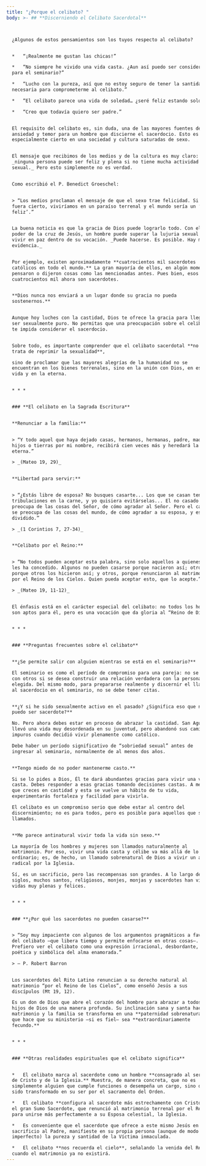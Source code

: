 ```yaml
---
title: "¿Porque el celibato? "
body: >- ## **Discerniendo el Celibato Sacerdotal**



  ¿Algunos de estos pensamientos son los tuyos respecto al celibato?


  *   “¡Realmente me gustan las chicas!”

  *   “No siempre he vivido una vida casta. ¿Aun así puedo ser considerado
  para el seminario?”

  *   “Lucho con la pureza, así que no estoy seguro de tener la santidad
  necesaria para comprometerme al celibato.”

  *   “El celibato parece una vida de soledad… ¿seré feliz estando solo?”

  *   “Creo que todavía quiero ser padre.”


  El requisito del celibato es, sin duda, una de las mayores fuentes de
  ansiedad y temor para un hombre que discierne el sacerdocio. Esto es
  especialmente cierto en una sociedad y cultura saturadas de sexo.


  El mensaje que recibimos de los medios y de la cultura es muy claro:
  _ninguna persona puede ser feliz y plena si no tiene mucha actividad
  sexual._ Pero esto simplemente no es verdad.


  Como escribió el P. Benedict Groeschel:


  > “Los medios proclaman el mensaje de que el sexo trae felicidad. Si esto
  fuera cierto, viviríamos en un paraíso terrenal y el mundo sería un ‘valle
  feliz’.”


  La buena noticia es que la gracia de Dios puede lograrlo todo. Con el
  poder de la cruz de Jesús, un hombre puede superar la lujuria sexual y
  vivir en paz dentro de su vocación. _Puede hacerse. Es posible. Hay mucha
  evidencia._


  Por ejemplo, existen aproximadamente **cuatrocientos mil sacerdotes
  católicos en todo el mundo.** La gran mayoría de ellos, en algún momento,
  pensaron o dijeron cosas como las mencionadas antes. Pues bien, esos
  cuatrocientos mil ahora son sacerdotes.


  **Dios nunca nos enviará a un lugar donde su gracia no pueda
  sostenernos.**


  Aunque hoy luches con la castidad, Dios te ofrece la gracia para llegar a
  ser sexualmente puro. No permitas que una preocupación sobre el celibato
  te impida considerar el sacerdocio.


  Sobre todo, es importante comprender que el celibato sacerdotal **no se
  trata de reprimir la sexualidad**,

  sino de proclamar que las mayores alegrías de la humanidad no se
  encuentran en los bienes terrenales, sino en la unión con Dios, en esta
  vida y en la eterna.


  * * *


  ### **El celibato en la Sagrada Escritura**


  **Renunciar a la familia:**


  > “Y todo aquel que haya dejado casas, hermanos, hermanas, padre, madre,
  hijos o tierras por mi nombre, recibirá cien veces más y heredará la vida
  eterna.”

  > _(Mateo 19, 29)_


  **Libertad para servir:**


  > “¿Estás libre de esposa? No busques casarte... Los que se casan tendrán
  tribulaciones en la carne, y yo quisiera evitárselas... El no casado se
  preocupa de las cosas del Señor, de cómo agradar al Señor. Pero el casado
  se preocupa de las cosas del mundo, de cómo agradar a su esposa, y está
  dividido.”

  > _(1 Corintios 7, 27-34)_


  **Celibato por el Reino:**


  > “No todos pueden aceptar esta palabra, sino solo aquellos a quienes se
  les ha concedido. Algunos no pueden casarse porque nacieron así; otros,
  porque otros los hicieron así; y otros, porque renunciaron al matrimonio
  por el Reino de los Cielos. Quien pueda aceptar esto, que lo acepte.”

  > _(Mateo 19, 11-12)_


  El énfasis está en el carácter especial del celibato: no todos los hombres
  son aptos para él, pero es una vocación que da gloria al “Reino de Dios.”


  * * *


  ### **Preguntas frecuentes sobre el celibato**


  **¿Se permite salir con alguien mientras se está en el seminario?**

  El seminario es como el período de compromiso para una pareja: no se sale
  con otros si se desea construir una relación verdadera con la persona
  elegida. Del mismo modo, para prepararse realmente y discernir el llamado
  al sacerdocio en el seminario, no se debe tener citas.


  **¿Y si he sido sexualmente activo en el pasado? ¿Significa eso que no
  puedo ser sacerdote?**

  No. Pero ahora debes estar en proceso de abrazar la castidad. San Agustín
  llevó una vida muy desordenada en su juventud, pero abandonó sus caminos
  impuros cuando decidió vivir plenamente como católico.

  Debe haber un período significativo de “sobriedad sexual” antes de
  ingresar al seminario, normalmente de al menos dos años.


  **Tengo miedo de no poder mantenerme casto.**

  Si se lo pides a Dios, Él te dará abundantes gracias para vivir una vida
  casta. Debes responder a esas gracias tomando decisiones castas. A medida
  que creces en castidad y esta se vuelve un hábito de tu vida,
  experimentarás fortaleza y facilidad para vivirla.

  El celibato es un compromiso serio que debe estar al centro del
  discernimiento; no es para todos, pero es posible para aquellos que son
  llamados.


  **Me parece antinatural vivir toda la vida sin sexo.**

  La mayoría de los hombres y mujeres son llamados naturalmente al
  matrimonio. Por eso, vivir una vida casta y célibe va más allá de lo
  ordinario; es, de hecho, un llamado sobrenatural de Dios a vivir un amor
  radical por la Iglesia.

  Sí, es un sacrificio, pero las recompensas son grandes. A lo largo de los
  siglos, muchos santos, religiosos, monjes, monjas y sacerdotes han vivido
  vidas muy plenas y felices.


  * * *


  ### **¿Por qué los sacerdotes no pueden casarse?**


  > “Soy muy impaciente con algunos de los argumentos pragmáticos a favor
  del celibato —que libera tiempo y permite enfocarse en otras cosas—.
  Prefiero ver el celibato como una expresión irracional, desbordante,
  poética y simbólica del alma enamorada.”

  > — P. Robert Barron


  Los sacerdotes del Rito Latino renuncian a su derecho natural al
  matrimonio “por el Reino de los Cielos”, como enseñó Jesús a sus
  discípulos (Mt 19, 12).

  Es un don de Dios que abre el corazón del hombre para abrazar a todos los
  hijos de Dios de una manera profunda. Su inclinación sana y santa hacia el
  matrimonio y la familia se transforma en una **paternidad sobrenatural**,
  que hace que su ministerio —si es fiel— sea **extraordinariamente
  fecundo.**


  * * *


  ### **Otras realidades espirituales que el celibato significa**


  *   El celibato marca al sacerdote como un hombre **consagrado al servicio
  de Cristo y de la Iglesia.** Muestra, de manera concreta, que no es
  simplemente alguien que cumple funciones o desempeña un cargo, sino que ha
  sido transformado en su ser por el sacramento del Orden.

  *   El celibato **configura al sacerdote más estrechamente con Cristo**,
  el gran Sumo Sacerdote, que renunció al matrimonio terrenal por el Reino y
  para unirse más perfectamente a su Esposa celestial, la Iglesia.

  *   Es conveniente que el sacerdote que ofrece a este mismo Jesús en
  sacrificio al Padre, manifieste en su propia persona (aunque de modo
  imperfecto) la pureza y santidad de la Víctima inmaculada.

  *   El celibato **nos recuerda el cielo**, señalando la venida del Reino,
  cuando el matrimonio ya no existirá.
---
```

